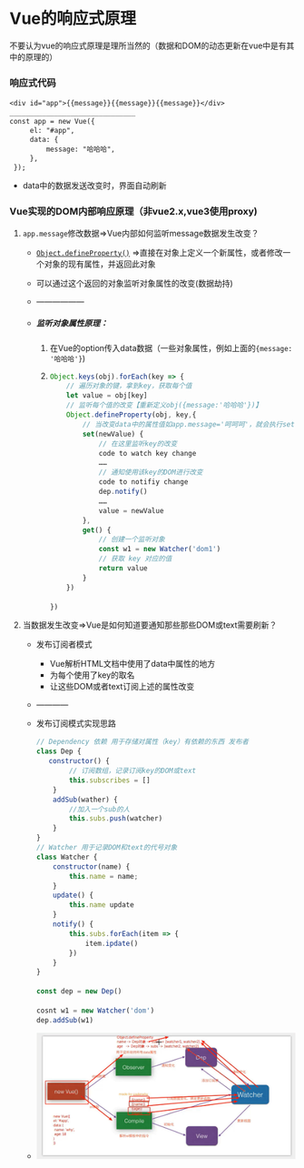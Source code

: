 # Vue的响应式原理

不要认为vue的响应式原理是理所当然的（数据和DOM的动态更新在vue中是有其中的原理的）

### 响应式代码

```vue
<div id="app">{{message}}{{message}}{{message}}</div>
_______________________________
const app = new Vue({
     el: "#app",
     data: {
         message: "哈哈哈",
     },
 });
```

+ data中的数据发送改变时，界面自动刷新

### Vue实现的DOM内部响应原理（非vue2.x,vue3使用proxy)

1. `app.message`修改数据=>Vue内部如何监听message数据发生改变？

   + [`Object.defineProperty()`](https://developer.mozilla.org/zh-CN/docs/Web/JavaScript/Reference/Global_Objects/Object/defineProperty) =>直接在对象上定义一个新属性，或者修改一个对象的现有属性，并返回此对象

   +  可以通过这个返回的对象监听对象属性的改变(数据劫持)

   + ——————

   + ##### 监听对象属性原理：

     1. 在Vue的option传入data数据（一些对象属性，例如上面的`{message: '哈哈哈'}`)

     2. ```js
        Object.keys(obj).forEach(key => {
        	// 遍历对象的键，拿到key，获取每个值
        	let value = obj[key]
        	// 监听每个值的改变【重新定义obj({message:'哈哈哈'})】
            Object.defineProperty(obj, key,{
                // 当改变data中的属性值如app.message='呵呵呵'，就会执行set
                set(newValue) {
                    // 在这里监听key的改变
                    code to watch key change
                    ……
                    // 通知使用该key的DOM进行改变
                    code to notifiy change
                    dep.notify()
                    ……
                    value = newValue
                },
                get() {
                    // 创建一个监听对象
                    const w1 = new Watcher('dom1')
                    // 获取 key 对应的值
                	return value   
                }
            })
            
        })
        ```

        

2. 当数据发生改变=>Vue是如何知道要通知那些那些DOM或text需要刷新？

   + 发布订阅者模式
     + Vue解析HTML文档中使用了data中属性的地方
     + 为每个使用了key的取名
     + 让这些DOM或者text订阅上述的属性改变

   + ————

   + 发布订阅模式实现思路

     ```js
     // Dependency 依赖 用于存储对属性（key）有依赖的东西 发布者
     class Dep {
     	constructor() {
             // 订阅数组，记录订阅key的DOM或text
             this.subscribes = []
         }   
         addSub(wather) {
             //加入一个sub的人
             this.subs.push(watcher)
         }
     }
     // Watcher 用于记录DOM和text的代号对象
     class Watcher {
         constructor(name) {
             this.name = name;
         }
         update() {
             this.name update
         }
         notify() {
             this.subs.forEach(item => {
                 item.ipdate()
             })
         }
     }
     
     const dep = new Dep()
     
     cosnt w1 = new Watcher('dom')
     dep.addSub(w1)
     ```

   + ![Vue响应式原理](Vue响应式原理.png)